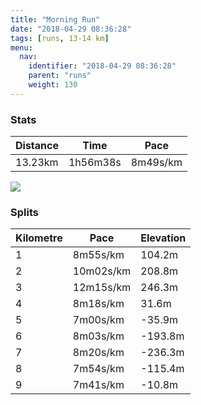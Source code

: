 ```yaml
---
title: "Morning Run"
date: "2018-04-29 08:36:28"
tags: [runs, 13-14 km]
menu:
  nav:
    identifier: "2018-04-29 08:36:28"
    parent: "runs"
    weight: 130
---
```


### Stats

| Distance | Time | Pace |
|----------|------|------|
|13.23km|1h56m38s|8m49s/km|

<img src='https://maps.googleapis.com/maps/api/staticmap?maptype=roadmap&path=enc:iip_G_lsuCvDtCiEpXxDnER|KoD`RbA~@fBhP|ATfAwFfFfAbCnC~@bRbHn@lTiNtMqNfEiArAoM~O_HpExAlNeSrG{Sc@wDhMeb@zFkZjDkF`ByOrC_BpCnA`E}EhBwNuA~NqErEyCaAqC`By@tMoDtEwGlZ}JfVaCnKn@`Bg@zB_JrVqMpQ}AL}AiCwO`HgAjNiEpAwKvL{^jMyBuS{GmD}AjFiBGkAaPuAmApAsB~CcZuEyElEaY}DcC&key=AIzaSyAfqMeaZ1CCJFGP5cWud__oZnT_Pybg-1M&size=800x800&markers=color:yellow|label:S|42.03173,24.68048&markers=color:green|label:F|42.031780000000005,24.680469999999996'>

### Splits

| Kilometre | Pace | Elevation |
|------|------|-----------|
|1|8m55s/km|104.2m|
|2|10m02s/km|208.8m|
|3|12m15s/km|246.3m|
|4|8m18s/km|31.6m|
|5|7m00s/km|-35.9m|
|6|8m03s/km|-193.8m|
|7|8m20s/km|-236.3m|
|8|7m54s/km|-115.4m|
|9|7m41s/km|-10.8m|
